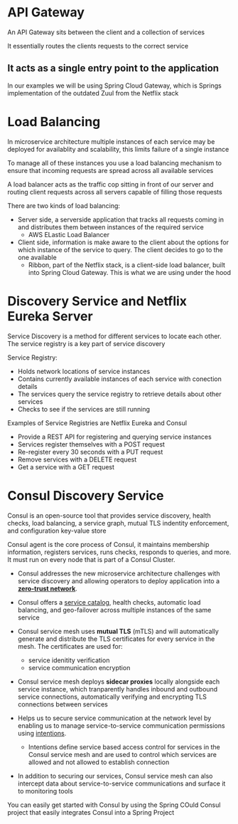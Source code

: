 # API Gateway

An API Gateway sits between the client and a collection of services

It essentially routes the clients requests to the correct service

## It acts as a single entry point to the application

In our examples we will be using Spring Cloud Gateway, which is Springs implementation of the outdated Zuul from the Netflix stack

# Load Balancing

In microservice architecture multiple instances of each service may be deployed for availablity and scalability, this limits failure of a single instance

To manage all of these instances you use a load balancing mechanism to ensure that incoming requests are spread across all available services

A load balancer acts as the traffic cop sitting in front of our server and routing client requests across all servers capable of filling those requests

There are two kinds of load balancing:

- Server side, a serverside application that tracks all requests coming in and distributes them between instances of the required service
    - AWS ELastic Load Balancer
- Client side, information is make aware to the client about the options for which instance of the service to query. The client decides to go to the one available
    - Ribbon, part of the Netflix stack, is a client-side load balancer, built into Spring Cloud Gateway. This is what we are using under the hood

# Discovery Service and Netflix Eureka Server

Service Discovery is a method for different services to locate each other. The service registry is a key part of service discovery

Service Registry:
- Holds network locations of service instances
- Contains currently available instances of each service with conection details
- The services query the service registry to retrieve details about other services
- Checks to see if the services are still running

Examples of Service Registries are Netflix Eureka and Consul

- Provide a REST API for registering and querying service instances
- Services register themselves with a POST request
- Re-register every 30 seconds with a PUT request
- Remove services with a DELETE request
- Get a service with a GET request

# Consul Discovery Service

Consul is an open-source tool that provides service discovery, health checks, load balancing, a service graph, mutual TLS indentity enforcement, and configuration key-value store

Consul agent is the core process of Consul, it maintains membership information, registers services, runs checks, responds to queries, and more. It must run on every node that is part of a Consul Cluster.

- Consul addresses the new microservice architecture challenges with service discovery and allowing operators to deploy application into a [**zero-trust network**](https://www.cloudflare.com/learning/security/glossary/what-is-zero-trust/).

- Consul offers a [service catalog](https://en.wikipedia.org/wiki/Service_catalog), health checks, automatic load balancing, and geo-failover across multiple instances of the same service

- Consul service mesh uses **mutual TLS** (mTLS) and will automatically generate and distribute the TLS certificates for every service in the mesh. The certificates are used for:
    - service idenitity verification
    - service communication encryption

- Consul service mesh deploys **sidecar proxies** locally alongside each service instance, which tranparently handles inbound and outbound service connections, automatically verifying and encrypting TLS connections between services

- Helps us to secure service communication at the network level by enabling us to manage service-to-service communication permissions using [intentions](https://www.consul.io/docs/connect/intentions.html).
    - Intentions define service based access control for services in the Consul service mesh and are used to control which services are allowed and not allowed to establish connection

- In addition to securing our services, Consul service mesh can also intercept data about service-to-service communications and surface it to monitoring tools

You can easily get started with Consul by using the Spring COuld Consul project that easily integrates Consul into a Spring Project